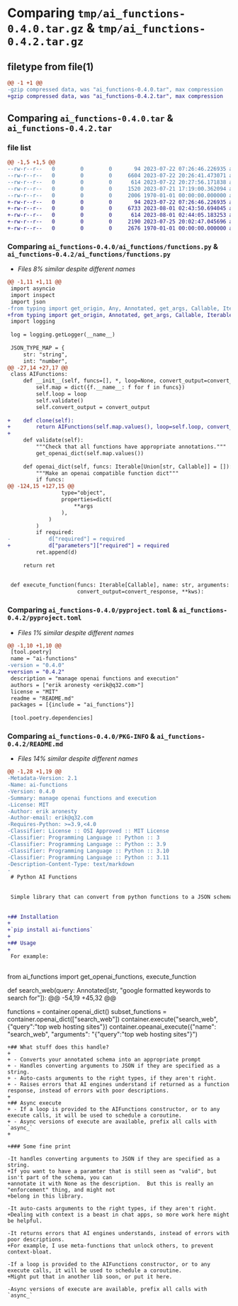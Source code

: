 # Comparing `tmp/ai_functions-0.4.0.tar.gz` & `tmp/ai_functions-0.4.2.tar.gz`

## filetype from file(1)

```diff
@@ -1 +1 @@
-gzip compressed data, was "ai_functions-0.4.0.tar", max compression
+gzip compressed data, was "ai_functions-0.4.2.tar", max compression
```

## Comparing `ai_functions-0.4.0.tar` & `ai_functions-0.4.2.tar`

### file list

```diff
@@ -1,5 +1,5 @@
--rw-r--r--   0        0        0       94 2023-07-22 07:26:46.226935 ai_functions-0.4.0/ai_functions/__init__.py
--rw-r--r--   0        0        0     6604 2023-07-22 20:26:41.473071 ai_functions-0.4.0/ai_functions/functions.py
--rw-r--r--   0        0        0      614 2023-07-22 20:27:56.171838 ai_functions-0.4.0/pyproject.toml
--rw-r--r--   0        0        0     1520 2023-07-21 17:19:00.362094 ai_functions-0.4.0/README.md
--rw-r--r--   0        0        0     2006 1970-01-01 00:00:00.000000 ai_functions-0.4.0/PKG-INFO
+-rw-r--r--   0        0        0       94 2023-07-22 07:26:46.226935 ai_functions-0.4.2/ai_functions/__init__.py
+-rw-r--r--   0        0        0     6733 2023-08-01 02:43:50.694045 ai_functions-0.4.2/ai_functions/functions.py
+-rw-r--r--   0        0        0      614 2023-08-01 02:44:05.183253 ai_functions-0.4.2/pyproject.toml
+-rw-r--r--   0        0        0     2190 2023-07-25 20:02:47.045696 ai_functions-0.4.2/README.md
+-rw-r--r--   0        0        0     2676 1970-01-01 00:00:00.000000 ai_functions-0.4.2/PKG-INFO
```

### Comparing `ai_functions-0.4.0/ai_functions/functions.py` & `ai_functions-0.4.2/ai_functions/functions.py`

 * *Files 8% similar despite different names*

```diff
@@ -1,11 +1,11 @@
 import asyncio
 import inspect
 import json
-from typing import get_origin, Any, Annotated, get_args, Callable, Iterable, Union
+from typing import get_origin, Annotated, get_args, Callable, Iterable, Union
 import logging
 
 log = logging.getLogger(__name__)
 
 JSON_TYPE_MAP = {
     str: "string",
     int: "number",
@@ -27,14 +27,17 @@
 class AIFunctions:
     def __init__(self, funcs=[], *, loop=None, convert_output=convert_response):
         self.map = dict({f.__name__: f for f in funcs})
         self.loop = loop
         self.validate()
         self.convert_output = convert_output
 
+    def clone(self):
+        return AIFunctions(self.map.values(), loop=self.loop, convert_output=self.convert_output)
+
     def validate(self):
         """Check that all functions have appropriate annotations."""
         get_openai_dict(self.map.values())
 
     def openai_dict(self, funcs: Iterable[Union[str, Callable]] = []):
         """Make an openai compatible function dict"""
         if funcs:
@@ -124,15 +127,15 @@
                 type="object",
                 properties=dict(
                     **args
                 ),
             )
         )
         if required:
-            d["required"] = required
+            d["parameters"]["required"] = required
         ret.append(d)
 
     return ret
 
 
 def execute_function(funcs: Iterable[Callable], name: str, arguments: Union[str, dict], *, loop=None,
                      convert_output=convert_response, **kws):
```

### Comparing `ai_functions-0.4.0/pyproject.toml` & `ai_functions-0.4.2/pyproject.toml`

 * *Files 1% similar despite different names*

```diff
@@ -1,10 +1,10 @@
 [tool.poetry]
 name = "ai-functions"
-version = "0.4.0"
+version = "0.4.2"
 description = "manage openai functions and execution"
 authors = ["erik aronesty <erik@q32.com>"]
 license = "MIT"
 readme = "README.md"
 packages = [{include = "ai_functions"}]
 
 [tool.poetry.dependencies]
```

### Comparing `ai_functions-0.4.0/PKG-INFO` & `ai_functions-0.4.2/README.md`

 * *Files 14% similar despite different names*

```diff
@@ -1,28 +1,19 @@
-Metadata-Version: 2.1
-Name: ai-functions
-Version: 0.4.0
-Summary: manage openai functions and execution
-License: MIT
-Author: erik aronesty
-Author-email: erik@q32.com
-Requires-Python: >=3.9,<4.0
-Classifier: License :: OSI Approved :: MIT License
-Classifier: Programming Language :: Python :: 3
-Classifier: Programming Language :: Python :: 3.9
-Classifier: Programming Language :: Python :: 3.10
-Classifier: Programming Language :: Python :: 3.11
-Description-Content-Type: text/markdown
-
 # Python AI Functions
 
 
 Simple library that can convert from python functions to a JSON schema description of those functions, suitable for use with AI libraries.
 
 
+## Installation
+
+`pip install ai-functions`
+
+## Usage
+
 For example:
 
 ```
 from ai_functions import get_openai_functions, execute_function
 
 
 def search_web(query: Annotated[str, "google formatted keywords to search for"]):
@@ -54,19 +45,32 @@
 
 functions = container.openai_dict()
 subset_functions = container.openai_dict(["search_web"])
 container.execute("search_web", {"query":"top web hosting sites"})
 container.opeanai_execute({"name": "search_web", "arguments": "{\"query\":\"top web hosting sites\"}")
 
 ```
+## What stuff does this handle?
+
+ - Converts your annotated schema into an appropriate prompt 
+ - Handles converting arguments to JSON if they are specified as a string.
+ - Auto-casts arguments to the right types, if they aren't right.
+ - Raises errors that AI engines understand if returned as a function response, instead of errors with poor descriptions.
+
+## Async execute
+ - If a loop is provided to the AIFunctions constructor, or to any execute calls, it will be used to schedule a coroutine.
+ - Async versions of execute are available, prefix all calls with `async_`
+
 
+### Some fine print
 
-It handles converting arguments to JSON if they are specified as a string.
+If you want to have a paramter that is still seen as "valid", but isn't part of the schema, you can 
+annotate it with None as the description.  But this is really an "enforcement" thing, and might not
+belong in this library.
 
-It auto-casts arguments to the right types, if they aren't right.
+Dealing with context is a beast in chat apps, so more work here might be helpful.
 
-It returns errors that AI engines understands, instead of errors with poor descriptions.
+For example, I use meta-functions that unlock others, to prevent context-bloat.  
 
-If a loop is provided to the AIFunctions constructor, or to any execute calls, it will be used to schedule a coroutine.
+Might put that in another lib soon, or put it here.
 
-Async versions of execute are available, prefix all calls with `async_`
```

